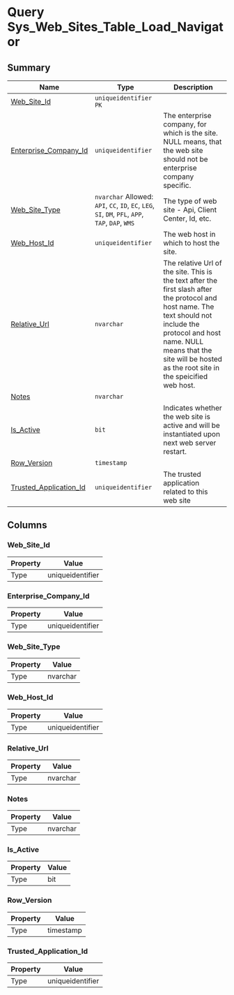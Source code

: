 # Query Sys_Web_Sites_Table_Load_Navigator


## Summary

| Name | Type | Description |
| - | - | --- |
|[Web_Site_Id](#web_site_id)|`uniqueidentifier` `PK`||
|[Enterprise_Company_Id](#enterprise_company_id)|`uniqueidentifier` |The enterprise company, for which is the site. NULL means, that the web site should not be enterprise company specific.|
|[Web_Site_Type](#web_site_type)|`nvarchar` Allowed: `API`, `CC`, `ID`, `EC`, `LEG`, `SI`, `DM`, `PFL`, `APP`, `TAP`, `DAP`, `WMS`|The type of web site - Api, Client Center, Id, etc.|
|[Web_Host_Id](#web_host_id)|`uniqueidentifier` |The web host in which to host the site.|
|[Relative_Url](#relative_url)|`nvarchar` |The relative Url of the site. This is the text after the first slash after the protocol and host name. The text should not include the protocol and host name. NULL means that the site will be hosted as the root site in the speicified web host.|
|[Notes](#notes)|`nvarchar` ||
|[Is_Active](#is_active)|`bit` |Indicates whether the web site is active and will be instantiated upon next web server restart.|
|[Row_Version](#row_version)|`timestamp` ||
|[Trusted_Application_Id](#trusted_application_id)|`uniqueidentifier` |The trusted application related to this web site|

## Columns

### Web_Site_Id

| Property | Value |
| - | - |
|Type|uniqueidentifier|

### Enterprise_Company_Id

| Property | Value |
| - | - |
|Type|uniqueidentifier|

### Web_Site_Type

| Property | Value |
| - | - |
|Type|nvarchar|

### Web_Host_Id

| Property | Value |
| - | - |
|Type|uniqueidentifier|

### Relative_Url

| Property | Value |
| - | - |
|Type|nvarchar|

### Notes

| Property | Value |
| - | - |
|Type|nvarchar|

### Is_Active

| Property | Value |
| - | - |
|Type|bit|

### Row_Version

| Property | Value |
| - | - |
|Type|timestamp|

### Trusted_Application_Id

| Property | Value |
| - | - |
|Type|uniqueidentifier|


